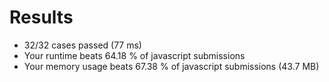 # Results
* 32/32 cases passed (77 ms)
* Your runtime beats 64.18 % of javascript submissions
* Your memory usage beats 67.38 % of javascript submissions (43.7 MB)